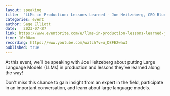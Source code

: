 ```yaml
---
layout: speaking
title:  "LLMs in Production: Lessons Learned - Joe Heitzeberg, CEO Blueprint AI - Live Podcast"
categories: event
author: Sage Elliott
date:   2023-07-27
link: https://www.eventbrite.com/e/llms-in-production-lessons-learned-joe-heitzeberg-ceo-blueprint-ai-tickets-673409113787?aff=sage
time: 10:00am
recording: https://www.youtube.com/watch?v=u_D8FE2wawI
published: true
---
```


At this event, we’ll be speaking with Joe Heitzeberg about putting Large Language Models (LLMs) in production and lessons they’ve learned along the way!

Don't miss this chance to gain insight from an expert in the field, participate in an important conversation, and learn about large language models.